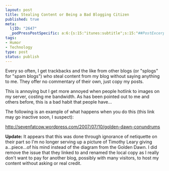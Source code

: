 ```yaml
--- 
layout: post
title: Stealing Content or Being a Bad Blogging Citizen
published: true
meta: 
  ljID: "2647"
  _podPressPostSpecific: a:6:{s:15:"itunes:subtitle";s:15:"##PostExcerpt##";s:14:"itunes:summary";s:15:"##PostExcerpt##";s:15:"itunes:keywords";s:17:"##WordPressCats##";s:13:"itunes:author";s:10:"##Global##";s:15:"itunes:explicit";s:2:"No";s:12:"itunes:block";s:2:"No";}
tags: 
- Humor
- Technology
type: post
status: publish
---
```

Every so often, I get trackbacks and the like from other blogs (or "splogs" for "spam blogs") who steal content from my blog without saying anything to me. They offer no commentary of their own, just copy my posts.

This is annoying but I get more annoyed when people hotlink to images on my server, costing me bandwidth. As has been pointed out to me and others before, this is a bad habit that people have...

The following is an example of what happens when you do this (this link may go inactive soon, I suspect):

<a href="http://sevenfatcow.wordpress.com/2007/07/10/golden-dawn-conundrums">http://sevenfatcow.wordpress.com/2007/07/10/golden-dawn-conundrums</a>

<strong>Update:</strong> It appears that this was done through ignorance of netiquette on their part so I'm no longer serving up a picture of Timothy Leary giving a...piece...of his mind instead of the diagram from the Golden Dawn. I did remove the issue that they linked to and renamed the local copy as I really don't want to pay for another blog, possibly with many visitors, to host my content without asking or real credit.
